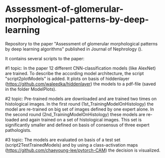 # Assessment-of-glomerular-morphological-patterns-by-deep-learning

Repository to the paper "Assessment of glomerular morphological patterns by deep learning algorithms" published in Journal of Nephrology ().

It contains several scripts to the paper:

#1 topic: In the paper 12 different CNN-classification models (like AlexNet) are trained. To describe the according model architecture, the script "script2plotModels" is added. It plots on basis of hiddenlayer (https://github.com/waleedka/hiddenlayer) the models to a pdf-file (saved in the folder ModelPlots).

#2 topic: Pre-trained models are downloaded and are trained two times on histological images. 
In the first round (1st_TrainingModelOnHistology) the model are re-trained on big set of images defined by one expert alone.
In the second round (2nd_TrainingModelOnHistology) these models are re-loaded and again trained on a set of histological images. This set is significantly smaller and defined on basis of consensus of three expert pathologists.

#3 topic: The models are evaluated on basis of a test set (script2TestTrainedModels) and by using a class-activation maps (https://github.com/chaeyoung-lee/pytorch-CAM) the decision is visualized. 
